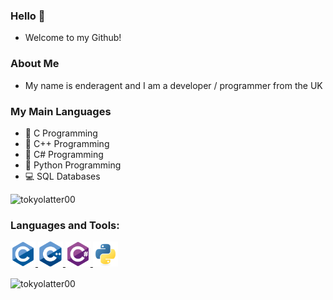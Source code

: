 ### Hello 👋

- Welcome to my Github!

### About Me

- My name is enderagent and I am a developer / programmer from the UK

### My Main Languages

- 📓 C Programming
- 📘 C++ Programming
- 📗 C# Programming
- 🐍 Python Programming
- 💻 SQL Databases

<p align="left"> <img src="https://komarev.com/ghpvc/?username=tokyolatter00&label=Profile%20views&color=0e75b6&style=flat" alt="tokyolatter00" /> </p>
<h3 align="left">Languages and Tools:</h3>
<p align="left"> <a href="https://www.cprogramming.com/" target="_blank" rel="noreferrer"> <img src="https://raw.githubusercontent.com/devicons/devicon/master/icons/c/c-original.svg" alt="c" width="40" height="40"/> </a> <a href="https://www.w3schools.com/cpp/" target="_blank" rel="noreferrer"> <img src="https://raw.githubusercontent.com/devicons/devicon/master/icons/cplusplus/cplusplus-original.svg" alt="cplusplus" width="40" height="40"/> </a> <a href="https://www.w3schools.com/cs/" target="_blank" rel="noreferrer"> <img src="https://raw.githubusercontent.com/devicons/devicon/master/icons/csharp/csharp-original.svg" alt="csharp" width="40" height="40"/> </a> <a href="https://www.python.org" target="_blank" rel="noreferrer"> <img src="https://raw.githubusercontent.com/devicons/devicon/master/icons/python/python-original.svg" alt="python" width="40" height="40"/> </a> </p>

<p><img align="center" src="https://github-readme-stats.vercel.app/api/top-langs?username=tokyolatter00&show_icons=true&locale=en&layout=compact" alt="tokyolatter00" /></p>
